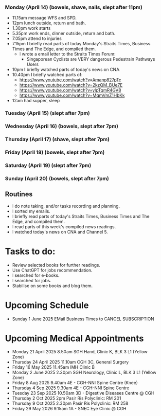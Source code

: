 ### Monday (April 14) (bowels, shave, nails, slept after 11pm)
- 11.15am message WFS and SPD.
- 12pm lunch outside, return and bath.
- 1.30pm work starts
- 5.35pm work ends, dinner outside, return and bath.
- 7.05pm attend to injuries
- 7.15pm I briefly read parts of today Monday's Straits Times, Business Times and The Edge, and compiled them.
    - I wrote a email letter to the Straits Times Forum:
        - Singaporean Cyclists are VERY dangerous Pedestrain Pathways Users
- 10pm I briefly watched parts of today's news on CNA.
- 10.40pm I briefly watched parts of:
    - https://www.youtube.com/watch?v=Amanp827pTc
    - https://www.youtube.com/watch?v=2kzQM_BUe7E
    - https://www.youtube.com/watch?v=ylpTqmR4GV8
    - https://www.youtube.com/watch?v=MqmVmZ1HbKk
- 12am had supper, sleep

### Tuesday (April 15) (slept after 7pm)


### Wednesday (April 16) (bowels, slept after 7pm)


### Thursday (April 17) (shave, slept after 7pm)


### Friday (April 18) (bowels, slept after 7pm)


### Saturday (April 19) (slept after 7pm)


### Sunday (April 20) (bowels, slept after 7pm)




## Routines
- I do note taking, and/or tasks recording and planning.
- I sorted my emails.
- I briefly read parts of today's Straits Times, Business Times and The Edge, and compiled them.
- I read parts of this week's compiled news readings.
- I watched today's news on CNA and Channel 5.

# Tasks to do:
- Review selected books for further readings.
- Use ChatGPT for jobs recommendation.
- I searched for e-books.
- I searched for jobs.
- Stabilise on some books and blog them.

# Upcoming Schedule
- Sunday 1 June 2025 EMail Business Times to CANCEL SUBSCRIPTION

# Upcoming Medical Appointments
- Monday 21 April 2025 8.50am SGH Hand, Clinic K, BLK 3 L1 (Yellow Zone)
- Thursday 24 April 2025 11.10am CGH 3C, General Surgery
- Friday 16 May 2025 11.45am IMH Clinic B
- Monday 2 June 2025 2.30pm SGH Neurology, Clinic L, BLK 3 L1 (Yellow Zone)
- Friday 8 Aug 2025 9.40am 4E - CGH-NNI Spine Centre (Knee)
- Thursday 4 Sep 2025 9.30am 4E - CGH-NNI Spine Centre
- Tuesday 23 Sep 2025 10.50am 3D - Digestive Diseases Centre @ CGH
- Thursday 2 Oct 2025 2pm Pasir Ris Polyclinic: RM 201
- Thursday 9 Oct 2025 2.30pm Pasir Ris Polyclinic: RM 258
- Friday 29 May 2026 9.15am 1A - SNEC Eye Clinic @ CGH
